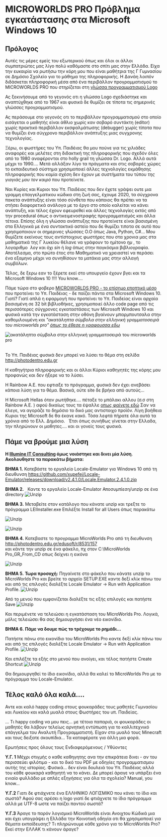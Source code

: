 # MICROWORLDS PRO Πρόβλημα εγκατάστασης στα Microsoft Windows 10

## Πρόλογος
Αυτές τις μέρες εμείς του εξωτερικού όπως και όλοι οι άλλοι συμπατριώτες μας λίγο πολύ καθόμαστε στο σπίτι μας στην Ελλάδα.  Είχα την ευκαιρία να ρωτήσω την κόρη μου που είναι μαθήτρια της Γ Γυμνασίου σε Δημόσιο Σχολείο για το μάθημα της πληροφορικής.
Η Δανάη λοιπόν διδάσκεται πληροφορική μέσα από ένα περιβάλλον προγραμματισμού το MICROWORLDS PRO που στηρίζεται στη [γλώσσα προγραμματισμού Logo](https://en.wikipedia.org/wiki/Logo_programming_language)


Ας ξεκινήσουμε από το γεγονός οτι η γλώσσα Logo σχεδιάστηκε και αναπτύχθηκε από το 1967 και φυσικά δε θυμίζει σε τίποτα τις σημερινές γλώσσες προγραμματισμού. 


Ας περάσουμε στο γεγονός οτι το περιβάλλον προγραμματισμού στο οποίο εισάγεται ο μαθητής είναι άθλιο χωρίς καν σοβαρό συντάκτη (editor) χωρίς πρακτικό περιβάλλον εκσφαλμάτωσης (debugger) χωρίς τίποτα που να θυμίζει ένα σύγχρονο περιβάλλον ανάπτυξης μιας συγχρονης τεχνολογίας.

Ξέρω, οι φωστήρες του Υπ. Παιδέιας θα μου πούνε για τις χιλιάδες αναφορές και μελέτες στη διδακτική της πληροφορικής που σχεδόν όλες από το 1980 αναφέρονται στο holly grail τη γλώσσα Dr. Logo. Αλλά αυτά μέχρι το 1990.... Μετά αλλάξαν λίγο τα πράγματα και στις σοβαρές χώρες το εκπαιδευτικό σύστημα χρησιμοποιεί άλλες τεχνολογίες εκμάθησης πληροφορικής που καμία σχέση δεν έχουν με συστήματα του τύπου _της γιαγιάς μου τον καιρό_ που προτείνετε. 

Ναι Κυρίες και Κυριοι του Υπ. Παιδέιας που δεν έχετε γράψει ουτε μια γραμμη επαγγελματικου κώδικα στη ζωή σας, έχουμε 2020, τα σύγχρονα πακετα ανάπτυξης είναι τόσο σύνθετα που κάποιος θα πρέπει να τα στήσει διαφορετικά ανάλογα με το έργο στο οποίο καλείται να κάνει ανάπτυξη, και τέλος έχουν εφευρεθεί και άλλες τεχνολογίες εκτός από την procedural όπως ο αντικειμενοστραφής προγραμματισμός και άλλα τέτοια. Επίσης όλη η γλώσσα ανάπτυξης που προτείνετε είναι βασισμένη στα Ελληνικά με ένα συντακτικό αστείο που δε θυμίζει τιποτα σε αυτό που χρησιμοποιουν οι σημερινες γλώσσες Ο.Ο όπως Java, Python, C#... Μου θυμίζετε εκείνους τους αντίστοιχους φωστήρες που στα χρονια μας στα μαθηματικά της Γ λυκείου θέλανε να γράφουν το ημίτονο _ημ_ , το λογαριθμο  _λογ_ και όχι  _sin_ ή _log_ όπως στην παγκόσμια βιβλιογραφία. Αποτέλεσμα, στο πρώτο έτος στο Μαθηματικό να χρειαστεί να περάσει ένα εξαμηνο μέχρι να συνηθίσουν τα ματάκια μας στην αλλαγή συμβόλων. 

Τέλος, δε ξερω εαν το ξέρετε εκεί στο υπουργείο έχουν βγει και τα Microsoft Windows 10 !!!! You know....

Πάμε τώρα στο φοβερο [MICROWORLDS PRO - το επίσημο εποπτικό μέσο](http://photodentro.edu.gr/edusoft/r/8531/157) που προτείνει το Υπ. Παιδέιας - δε παίζει πάντα στα Microsoft Windows 10. Γιατί? Γιατί απλά η εφαρμογή που προτείνει το Υπ. Παιδείας είναι αρχαία βασισμένη σε 32 bit βιβλιοθήκες, χρησιμοποιεί άλλο code page από τις περισσότερες σύγχρονες εγκαταστάσεις των Microsoft Windows 10 και φυσικά κατά την εγκατάσταση στην οθόνη βγαίνουν μπαρμπουτσαλα στην καθομιλουμένη και _"ακατάληπτα σύμβολα στην ελληνική γραμματοσειρά του microworlds pro" [όπως το έθεσε η γραφουσσα εδω](https://answers.microsoft.com/el-gr/windows/forum/all/%CE%B1%CE%BA%CE%B1%CF%84%CE%AC%CE%BB%CE%B7%CF%80/9529d990-486e-400b-b314-ed8f5e6b0a5f)_

![ακατάληπτα σύμβολα στην ελληνική γραμματοσειρά του microworlds pro](img/barboutsala.png "ακατάληπτα σύμβολα στην ελληνική γραμματοσειρά τυ microworlds pro")
 
 
Το Υπ. Παιδέιας φυσικά δεν μπορεί να λύσει το θέμα στη σελίδα http://photodentro.edu.gr
 
 
Η καθηγήτρια πληροφορικής και οι άλλοι Κύριοι καθηγητές της κόρης μου προφανώς και δεν ήξερε να το λύσει.
 
 
Η Rainbow A.E. που εφτιαξε το πρόγραμμα, φυσικά δεν έχει ανεβάσει κάποια λύση για το θέμα. Βασικά, ούτε site δε βρήκα από αυτούς...
 
 
Η Microsoft Hellas όταν ρωτήθηκε.... πέταξε το μπάλακι αλλου (σ.σ στη Rainbow A.E. )  αφού δικαίως τους τα έψαλλε [οπως φαίνετε εδώ](https://answers.microsoft.com/el-gr/windows/forum/all/%CE%B1%CE%BA%CE%B1%CF%84%CE%AC%CE%BB%CE%B7%CF%80/9529d990-486e-400b-b314-ed8f5e6b0a5f)
Σαν να έλεγε, να αγοράζε το δημόσιο το δικό μας αντιστοιχο προϊόν. Λίγη βοήθεια Κυριοι της Microsoft δε θα έκανε κακό. Τόσα λεφτά πήρατε όλα αυτά τα χρόνια από το Ελλ. Δημόσιο. 
 
Έτσι όπως συνήθως γίνεται στην Ελλαδα, την πληρώνουν οι μαθητες.... και οι γονείς τους φυσικά.

## Πάμε να βρούμε μια λύση

**Η [Illumine IT Consulting](http://illumineit.com) όμως νοιάστηκε και δινει μία λύση**. 
**Ακολουθηστε τα παρακάτω βήματα:**
 

**BHMA 1.**  Κατεβάστε το εργαλείο Locale-Emulator για Windows 10 από τη διευθυνση
https://github.com/xupefei/Locale-Emulator/releases/download/v2.4.1.0/Locale.Emulator.2.4.1.0.zip




**BHMA 2.**   Καντε το εργαλείο Locale-Emulator Αποσυμπίεση/unzip σε ένα directory
![Unzip](img/extract.png "Καντε το εργαλείο Locale-Emulator  unzip σε ένα directory")





**BHMA 3.** Μεταβείτε στον κατάλογο που κάνατε unzip και τρεξτε το πρόγραμμα LEIInstaller.exe
Επιλέξτε Install for all Users όπως παρακάτω



![Unzip](img/installer.png "Tρεξτε το πρόγραμμα LEIInstaller.exe ")



![Unzip](img/all_users.png "Επιλέξτε Install for all Users όπως παρακάτω")




**BHMA 4.** Κατεβαστε το προγραμμα MicroWorlds Pro από τη διευθυνση http://photodentro.edu.gr/edusoft/r/8531/157  
και κάντε την unzip σε ένα φάκελο, πχ στον C:\MicroWorlds Pro_GR_From_CD οπως δείχνει η εικόνα


![Unzip](img/extract_logo.png "κάντε την unzip σε ένα φάκελο, πχ στον C:\MicroWorlds Pro_GR_From_CD")




**BHMA 5.** **Τωρα προσοχή:**
Πηγαίνετε στο φάκελο που κάνατε  unzip το MicroWorlds Pro  και βρείτε το αρχείο SETUP.EXE
καντε δεξί κλίκ πάνω του και από τις επιλογές διαλέξτε Locale Emulator →  Run with Application Profile.
![Unzip](img/logo_run_with_locale.png "καντε δεξί κλίκ πάνω του και από τις επιλογές διαλέξτε Locale Emulator →  Run with Application Profile")


Από το μενού που εμφανίζεται διαλέξτε τις εξής επιλογές και πατήστε Save
![Unzip](img/logo_language_settings_installation.png "Διαλέξτε τις εξής επιλογές και πατήστε Save")

Και περιμένετε να τελειώσει η εγκατάσταση του MicroWorlds Pro. 
Λογικά, μόλις τελειώσει θα σας δημιουργήσει ένα νέο εικονίδιο.



**BHMA 6.** **Πάμε να δουμε πώς το τρέχουμε το ρημάδι...**

Πατήστε πάνω στο εικονίδιο του MicroWorlds Pro καντε δεξί κλίκ πάνω του και από τις 
επιλογές διαλέξτε Locale Emulator →  Run with Application Profile.
![Unzip](img/run_logo_with_locale.png " από τις  επιλογές διαλέξτε Locale Emulator →  Run with Application Profile.")


Και επιλέξτε τα εξής  στο  μενού που ανοίγει, και τέλος πατήστε Create Shortcut
![Unzip](img/run_logo_with_locale_settings.png " από τις  επιλογές διαλέξτε Locale Emulator →  Run with Application Profile.")



Θα δημιουργηθεί το ίδιο εικονίδιο, αλλά θα καλεί το  MicroWorlds Pro με το πρόγραμμα του Locale-Emulator.


## Τέλος καλό όλα καλά....
Αντε και καλό happy coding στους φουκαράδες τους μαθητές Γυμνασίου και Λυκείου και καλά μυαλά στους 
Φωστήρες του υπ. Παιδείας.

... Τι happy coding να μου πεις... με τέτοια παπαριά, οι φουκαράδες οι μαθητές θα λάβουν τελείως 
αρνητική εντύπωση για το καλλιτεχνικό επάγγελμα του Αναλυτή Προγραμματιστή. 
Είχαν στο μυαλό τους Minecraft και τους δειξατε σκουπίδια... Τα καταφέρατε για άλλη μια φορά.


Ερωτήσεις προς όλους τους Ενδιαφερόμενους / Υθύοντες



**Υ.Γ. 1**
Μέχρι στιγμής ο καθε καθηγητης ανα την επικράτεια δινει - αν του περισσεύει φιλότιμο - και το δικό του PDF με οδηγίες
προγραμματισμου αυτής της ιστορίας. Φυσικά... δεν είναι δουλειά του Υπ. Παιδέιας αλλά του κάθε φουκαρά καθηγητή να το κάνει.
Δε μπορεί άραγε να υπάρξει ένα ενιαίο φυλλάδιο με απλές εξηγήσεις για όλα τα σχολεία? Manual, you know...



**Υ.Γ.2**
Γιατι δε φτιάχνετε ένα ΕΛΛΗΝΙΚΟ ΛΟΓΙΣΜΙΚΟ που κάνει το ίδιο και σωστά? 
Αφού σας αρέσει η logo γιατί δε φτιάχνετε το ίδιο πρόγραμμα αλλά με UTF-8 ωστε να παίζει παντού σωστά?



**Υ.Γ.3**
Άραγε το παρόν λογισμικό MicroWorlds είναι Ανοιχτου Κώδικά μια και έχει υπογράψει η Ελλάδα την Κοινοτική οδηγία 
οτι θα χρησιμοποιεί για  θέματα εκπαίδευσης? Τι πληρώνουμε κάθε χρόνο για το MicroWorlds Pro? 
Εκεί στην ΕΛΛΑΚ τι κάνουν άραγε?  